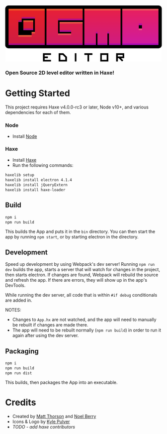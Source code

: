 <p align="center">
  <img src="assets/gfx/logo.png" alt="Ogmo Editor 3"/>
</p>

### Open Source 2D level editor written in Haxe!

# Getting Started

This project requires Haxe v4.0.0-rc3 or later, Node v10+, and various dependencies for each of them.

### Node
* Install [Node](https://nodejs.org/)

### Haxe
* Install [Haxe](https://haxe.org/download/)
* Run the following commands:
```
haxelib setup
haxelib install electron 4.1.4
haxelib install jQueryExtern
haxelib install haxe-loader
```

## Build
```
npm i
npm run build
```
This builds the App and puts it in the `bin` directory. You can then start the app by running `npm start`, or by starting electron in the directory.

## Development
Speed up development by using Webpack's dev server! Running `npm run dev` builds the app, starts a server that will watch for changes in the project, then starts electron. If changes are found, Webpack will rebuild the source and refresh the app. If there are errors, they will show up in the app's DevTools.

While running the dev server, all code that is within `#if debug` conditionals are added in.

NOTES: 
  * Changes to `App.hx` are not watched, and the app will need to manually be rebuilt if changes are made there.
  * The app will need to be rebuilt normally (`npm run build`) in order to run it again after using the dev server.

## Packaging
```
npm i
npm run build
npm run dist
```
This builds, then packages the App into an executable.

# Credits
 - Created by [Matt Thorson](https://twitter.com/mattthorson) and [Noel Berry](https://twitter.com/noelfb)
 - Icons & Logo by [Kyle Pulver](https://twitter.com/kylepulver)
 - _TODO - add haxe contributors_
